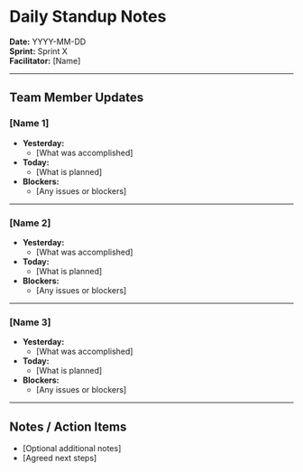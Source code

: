 # Daily Standup Notes

**Date:** YYYY-MM-DD  
**Sprint:** Sprint X  
**Facilitator:** [Name]  

---

## Team Member Updates

### [Name 1]
- **Yesterday:**  
  - [What was accomplished]
- **Today:**  
  - [What is planned]
- **Blockers:**  
  - [Any issues or blockers]

---

### [Name 2]
- **Yesterday:**  
  - [What was accomplished]
- **Today:**  
  - [What is planned]
- **Blockers:**  
  - [Any issues or blockers]

---

### [Name 3]
- **Yesterday:**  
  - [What was accomplished]
- **Today:**  
  - [What is planned]
- **Blockers:**  
  - [Any issues or blockers]

---

## Notes / Action Items
- [Optional additional notes]
- [Agreed next steps]

